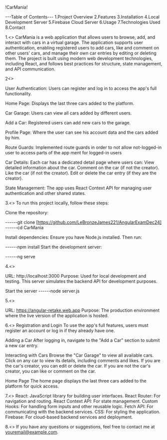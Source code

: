 !CarMania!

---Table of Contents--- 1.Project Overview 2.Features 3.Installation 4.Local Development Server 5.Firebase Cloud Server 6.Usage 7.Technologies Used 8.Contact

1.<> CarMania is a web application that allows users to browse, add, and interact with cars in a virtual garage. The application supports user authentication, enabling registered users to add cars, like and comment on other users' cars, and manage their own car entries by editing or deleting them. The project is built using modern web development technologies, including React, and follows best practices for structure, state management, and API communication.

2<>

User Authentication: Users can register and log in to access the app's full functionality.

Home Page: Displays the last three cars added to the platform.

Car Garage: Users can view all cars added by different users.

Add a Car: Registered users can add new cars to the garage.

Profile Page: Where the user can see his account data and the cars added by him.

Route Guards: Implemented route guards in order to not allow not-logged-in user to access parts of the app ment for logged-in users

Car Details: Each car has a dedicated detail page where users can: View detailed information about the car. Comment on the car (if not the creator). Like the car (if not the creator). Edit or delete the car entry (if they are the creator).

State Management: The app uses React Context API for managing user authentication and other shared states.

3.<> To run this project locally, follow these steps:

Clone the repository:

------git clone [https://github.com/LeBronzeJames221/AngularExamDec24] ------cd CarMania

Install dependencies: Ensure you have Node.js installed. Then run:

------npm install Start the development server:

------ng serve

4.<>

URL: http://localhost:3000 Purpose: Used for local development and testing. This server simulates the backend API for development purposes.

Start the server ------node server.js

5.<>

URL: https://angular-retake.web.app Purpose: The production environment where the live version of the application is hosted.

6.<> Registration and Login To use the app's full features, users must register an account or log in if they already have one.

Adding a Car After logging in, navigate to the "Add a Car" section to submit a new car entry.

Interacting with Cars Browse the "Car Garage" to view all available cars. Click on any car to view its details, including comments and likes. If you are the car's creator, you can edit or delete the car. If you are not the car's creator, you can like or comment on the car.

Home Page The home page displays the last three cars added to the platform for quick access.

7.<> React: JavaScript library for building user interfaces. React Router: For navigation and routing. React Context API: For state management. Custom Hooks: For handling form inputs and other reusable logic. Fetch API: For communicating with the backend services. CSS: For styling the application. Firebase: For cloud-based backend services and deployment.

8.<> If you have any questions or suggestions, feel free to contact me at youremail@example.com.
